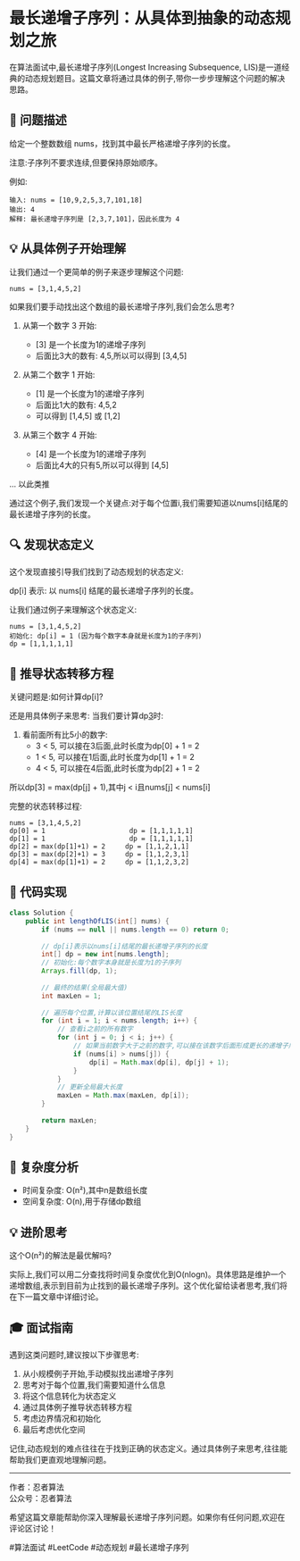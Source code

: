 # 最长递增子序列：从具体到抽象的动态规划之旅

在算法面试中,最长递增子序列(Longest Increasing Subsequence, LIS)是一道经典的动态规划题目。这篇文章将通过具体的例子,带你一步步理解这个问题的解决思路。

## 🎯 问题描述

给定一个整数数组 nums，找到其中最长严格递增子序列的长度。

注意:子序列不要求连续,但要保持原始顺序。

例如:
```
输入: nums = [10,9,2,5,3,7,101,18]
输出: 4
解释: 最长递增子序列是 [2,3,7,101]，因此长度为 4
```

## 💡 从具体例子开始理解

让我们通过一个更简单的例子来逐步理解这个问题:

```
nums = [3,1,4,5,2]
```

如果我们要手动找出这个数组的最长递增子序列,我们会怎么思考?

1. 从第一个数字 3 开始:
   - [3] 是一个长度为1的递增子序列
   - 后面比3大的数有: 4,5,所以可以得到 [3,4,5]

2. 从第二个数字 1 开始:
   - [1] 是一个长度为1的递增子序列
   - 后面比1大的数有: 4,5,2
   - 可以得到 [1,4,5] 或 [1,2]

3. 从第三个数字 4 开始:
   - [4] 是一个长度为1的递增子序列
   - 后面比4大的只有5,所以可以得到 [4,5]

... 以此类推

通过这个例子,我们发现一个关键点:对于每个位置i,我们需要知道以nums[i]结尾的最长递增子序列的长度。

## 🔍 发现状态定义

这个发现直接引导我们找到了动态规划的状态定义:

dp[i] 表示: 以 nums[i] 结尾的最长递增子序列的长度。

让我们通过例子来理解这个状态定义:
```
nums = [3,1,4,5,2]
初始化: dp[i] = 1 (因为每个数字本身就是长度为1的子序列)
dp = [1,1,1,1,1]
```

## 🎨 推导状态转移方程

关键问题是:如何计算dp[i]?

还是用具体例子来思考:
当我们要计算dp[3](也就是以5结尾的最长递增子序列长度)时:
1. 看前面所有比5小的数字:
   - 3 < 5, 可以接在3后面,此时长度为dp[0] + 1 = 2
   - 1 < 5, 可以接在1后面,此时长度为dp[1] + 1 = 2
   - 4 < 5, 可以接在4后面,此时长度为dp[2] + 1 = 2

所以dp[3] = max(dp[j] + 1),其中j < i且nums[j] < nums[i]

完整的状态转移过程:
```
nums = [3,1,4,5,2]
dp[0] = 1                     dp = [1,1,1,1,1]
dp[1] = 1                     dp = [1,1,1,1,1]
dp[2] = max(dp[1]+1) = 2     dp = [1,1,2,1,1]
dp[3] = max(dp[2]+1) = 3     dp = [1,1,2,3,1]
dp[4] = max(dp[1]+1) = 2     dp = [1,1,2,3,2]
```

## 📝 代码实现

```java
class Solution {
    public int lengthOfLIS(int[] nums) {
        if (nums == null || nums.length == 0) return 0;
        
        // dp[i]表示以nums[i]结尾的最长递增子序列的长度
        int[] dp = new int[nums.length];
        // 初始化:每个数字本身就是长度为1的子序列
        Arrays.fill(dp, 1);
        
        // 最终的结果(全局最大值)
        int maxLen = 1;
        
        // 遍历每个位置,计算以该位置结尾的LIS长度
        for (int i = 1; i < nums.length; i++) {
            // 查看i之前的所有数字
            for (int j = 0; j < i; j++) {
                // 如果当前数字大于之前的数字,可以接在该数字后面形成更长的递增子序列
                if (nums[i] > nums[j]) {
                    dp[i] = Math.max(dp[i], dp[j] + 1);
                }
            }
            // 更新全局最大长度
            maxLen = Math.max(maxLen, dp[i]);
        }
        
        return maxLen;
    }
}
```

## 🎯 复杂度分析

- 时间复杂度: O(n²),其中n是数组长度
- 空间复杂度: O(n),用于存储dp数组

## 💡 进阶思考

这个O(n²)的解法是最优解吗?

实际上,我们可以用二分查找将时间复杂度优化到O(nlogn)。具体思路是维护一个递增数组,表示到目前为止找到的最长递增子序列。这个优化留给读者思考,我们将在下一篇文章中详细讨论。

## 🎓 面试指南

遇到这类问题时,建议按以下步骤思考:

1. 从小规模例子开始,手动模拟找出递增子序列
2. 思考对于每个位置,我们需要知道什么信息
3. 将这个信息转化为状态定义
4. 通过具体例子推导状态转移方程
5. 考虑边界情况和初始化
6. 最后考虑优化空间

记住,动态规划的难点往往在于找到正确的状态定义。通过具体例子来思考,往往能帮助我们更直观地理解问题。

---
作者：忍者算法  
公众号：忍者算法

希望这篇文章能帮助你深入理解最长递增子序列问题。如果你有任何问题,欢迎在评论区讨论！

#算法面试 #LeetCode #动态规划 #最长递增子序列